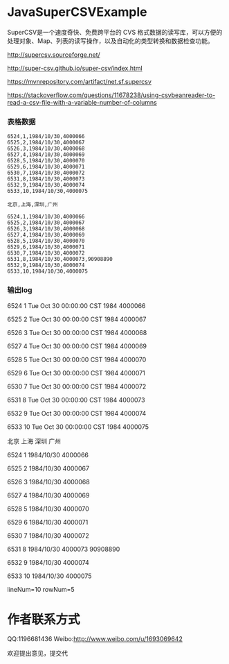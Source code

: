 

JavaSuperCSVExample
===================

SuperCSV是一个速度奇快、免费跨平台的 CVS 格式数据的读写库，可以方便的处理对象、Map、列表的读写操作，以及自动化的类型转换和数据检查功能。

http://supercsv.sourceforge.net/

http://super-csv.github.io/super-csv/index.html

https://mvnrepository.com/artifact/net.sf.supercsv

https://stackoverflow.com/questions/11678238/using-csvbeanreader-to-read-a-csv-file-with-a-variable-number-of-columns


### 表格数据

```
6524,1,1984/10/30,4000066
6525,2,1984/10/30,4000067
6526,3,1984/10/30,4000068
6527,4,1984/10/30,4000069
6528,5,1984/10/30,4000070
6529,6,1984/10/30,4000071
6530,7,1984/10/30,4000072
6531,8,1984/10/30,4000073
6532,9,1984/10/30,4000074
6533,10,1984/10/30,4000075
```

```
北京,上海,深圳,广州

6524,1,1984/10/30,4000066
6525,2,1984/10/30,4000067
6526,3,1984/10/30,4000068
6527,4,1984/10/30,4000069
6528,5,1984/10/30,4000070
6529,6,1984/10/30,4000071
6530,7,1984/10/30,4000072
6531,8,1984/10/30,4000073,90908890
6532,9,1984/10/30,4000074
6533,10,1984/10/30,4000075
```

### 输出log
6524	1	Tue Oct 30 00:00:00 CST 1984	4000066

6525	2	Tue Oct 30 00:00:00 CST 1984	4000067

6526	3	Tue Oct 30 00:00:00 CST 1984	4000068

6527	4	Tue Oct 30 00:00:00 CST 1984	4000069

6528	5	Tue Oct 30 00:00:00 CST 1984	4000070

6529	6	Tue Oct 30 00:00:00 CST 1984	4000071

6530	7	Tue Oct 30 00:00:00 CST 1984	4000072

6531	8	Tue Oct 30 00:00:00 CST 1984	4000073

6532	9	Tue Oct 30 00:00:00 CST 1984	4000074

6533	10	Tue Oct 30 00:00:00 CST 1984	4000075


北京	上海	深圳	广州

6524	1	1984/10/30	4000066

6525	2	1984/10/30	4000067

6526	3	1984/10/30	4000068

6527	4	1984/10/30	4000069

6528	5	1984/10/30	4000070

6529	6	1984/10/30	4000071

6530	7	1984/10/30	4000072

6531	8	1984/10/30	4000073 90908890

6532	9	1984/10/30	4000074

6533	10	1984/10/30	4000075

lineNum=10
rowNum=5

# 作者联系方式
  QQ:1196681436
  Weibo:http://www.weibo.com/u/1693069642

欢迎提出意见，提交代 
